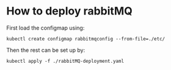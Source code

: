 # How to deploy rabbitMQ

First load the configmap using:
```
kubectl create configmap rabbitmqconfig --from-file=./etc/
```

Then the rest can be set up by:
```
kubectl apply -f ./rabbitMQ-deployment.yaml
```
